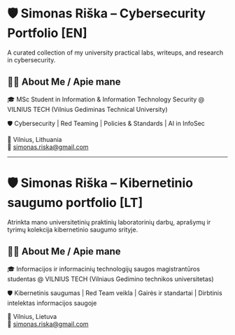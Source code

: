 # 🛡️ Simonas Riška – Cybersecurity Portfolio [EN]

A curated collection of my university practical labs, writeups, and research in cybersecurity.

## 👨‍🎓 About Me / Apie mane

🎓 MSc Student in Information & Information Technology Security @ VILNIUS TECH (Vilnius Gediminas Technical University)

🛡️ Cybersecurity | Red Teaming | Policies & Standards | AI in InfoSec<br>

📍 Vilnius, Lithuania<br>
📧 simonas.riska@gmail.com

---

# 🛡️ Simonas Riška – Kibernetinio saugumo portfolio [LT]
Atrinkta mano universitetinių praktinių laboratorinių darbų, aprašymų ir tyrimų kolekcija kibernetinio saugumo srityje.

## 👨‍🎓 About Me / Apie mane

🎓 Informacijos ir informacinių technologijų saugos magistrantūros studentas @ VILNIUS TECH (Vilniaus Gedimino technikos universitetas)

🛡️ Kibernetinis saugumas | Red Team veikla | Gairės ir standartai | Dirbtinis intelektas informacijos saugoje

📍 Vilnius, Lietuva<br>
📧 simonas.riska@gmail.com
